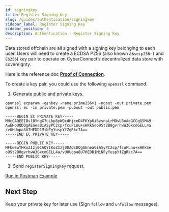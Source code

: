 ```yaml
---
id: signingkey
title: Register Signing Key
slug: /guides/authentication/signingkey
sidebar_label: Register Signing Key
sidebar_position: 3
description: Authentication - Register Signing Key
---
```


Data stored offchain are all signed with a signing key belonging to each user. Users will need to create a ECDSA P256 (also known as`secp256r1` and `ES256`) key pair to operate on CyberConnect’s decentralized data store with sovereignty.

Here is the reference doc [**Proof of Connection**](https://www.notion.so/Proof-of-Connection-c5334def58e14f9b86375e57dd64413e).

To create a key pair, you could use the following `openssl` command.

1. Generate public and private keys.

```
openssl ecparam -genkey -name prime256v1 -noout -out private.pem
openssl ec -in private.pem -pubout -out public.pem
```

```
-----BEGIN EC PRIVATE KEY-----
MHcCAQEEIBsl8YngX7uLkp8yWQcdHjceD4FKYpUi6zsnaLrMOsU3oAoGCCqGSM49
AwEHoUQDQgAEnea0iASyPC2cp/fcuPLnu+xHKkSeo9St2B8gvrhwW3GxcoGELL4a
/vUHUopa8U7HEDD1MiNFyYuspYfZgRkc7A==
-----END EC PRIVATE KEY-----

-----BEGIN PUBLIC KEY-----
MFkwEwYHKoZIzj0CAQYIKoZIzj0DAQcDQgAEnea0iASyPC2cp/fcuPLnu+xHKkSe
o9St2B8gvrhwW3GxcoGELL4a/vUHUopa8U7HEDD1MiNFyYuspYfZgRkc7A==
-----END PUBLIC KEY-----
```

1. Send `registerSigningKey` request.

[Run in Postman](https://www.postman.com/cyberconnect-v2/workspace/cyberconnect-v2/request/20133006-792f3ffa-f177-4a2a-9096-2342a93a56c2) [Example](https://www.postman.com/cyberconnect-v2/workspace/cyberconnect-v2/example/20133006-79261131-093e-441f-b6c9-ac53269c8d2a)

## Next Step

Keep your private key for later use (Sign `follow` and `unfollow` messages).
